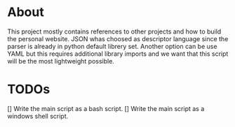 # About
This project mostly contains references to other projects and how
to build the personal website.
JSON whas choosed as descriptor language since the parser is already 
in python default librery set. Another option can be use YAML but 
this requires additional library imports and we want that this script
will be the most lightweight possible.

# TODOs
[] Write the main script as a bash script.
[] Write the main script as a windows shell script.
